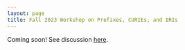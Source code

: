 ```yaml
---
layout: page
title: Fall 2023 Workshop on Prefixes, CURIEs, and IRIs
---
```

Coming soon! See discussion [here](https://github.com/biopragmatics/biopragmatics.github.io/issues/2).
